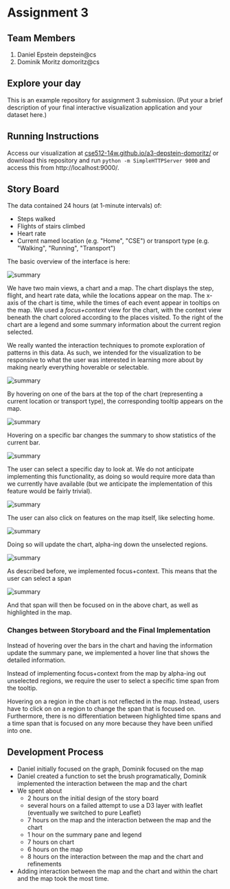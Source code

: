# Assignment 3

## Team Members

1. Daniel Epstein depstein@cs
2. Dominik Moritz domoritz@cs

## Explore your day

This is an example repository for assignment 3 submission.
(Put your a brief description of your final interactive visualization application and your dataset here.)


## Running Instructions

Access our visualization at [cse512-14w.github.io/a3-depstein-domoritz/](http://cse512-14w.github.io/a3-depstein-domoritz/) or download this repository and run `python -m SimpleHTTPServer 9000` and access this from http://localhost:9000/.


## Story Board

The data contained 24 hours (at 1-minute intervals) of:

* Steps walked
* Flights of stairs climbed
* Heart rate
* Current named location (e.g. "Home", "CSE") or transport type (e.g. "Walking", "Running", "Transport")
  
The basic overview of the interface is here:

![summary](https://raw.github.com/CSE512-14W/a3-depstein-domoritz/gh-pages/pictures/summary.jpg)

We have two main views, a chart and a map. The chart displays the step, flight, and heart rate data, while the locations appear on the map. The x-axis of the chart is time, while the times of each event appear in tooltips on the map. We used a *focus+context* view for the chart, with the context view beneath the chart colored according to the places visited. To the right of the chart are a legend and some summary information about the current region selected.

We really wanted the interaction techniques to promote exploration of patterns in this data. As such, we intended for the visualization to be responsive to what the user was interested in learning more about by making nearly everything hoverable or selectable.

![summary](https://raw.github.com/CSE512-14W/a3-depstein-domoritz/gh-pages/pictures/home_hovered.jpg)

By hovering on one of the bars at the top of the chart (representing a current location or transport type), the corresponding tooltip appears on the map.

![summary](https://raw.github.com/CSE512-14W/a3-depstein-domoritz/gh-pages/pictures/hover_bar.jpg)

Hovering on a specific bar changes the summary to show statistics of the current bar.

![summary](https://raw.github.com/CSE512-14W/a3-depstein-domoritz/gh-pages/pictures/select_day.jpg)

The user can select a specific day to look at. We do not anticipate implementing this functionality, as doing so would require more data than we currently have available (but we anticipate the implementation of this feature would be fairly trivial).

![summary](https://raw.github.com/CSE512-14W/a3-depstein-domoritz/gh-pages/pictures/select_home.jpg)

The user can also click on features on the map itself, like selecting home.

![summary](https://raw.github.com/CSE512-14W/a3-depstein-domoritz/gh-pages/pictures/home_selected.jpg)

Doing so will update the chart, alpha-ing down the unselected regions.

![summary](https://raw.github.com/CSE512-14W/a3-depstein-domoritz/gh-pages/pictures/select_span.jpg)

As described before, we implemented focus+context. This means that the user can select a span

![summary](https://raw.github.com/CSE512-14W/a3-depstein-domoritz/gh-pages/pictures/span_selected.jpg)

And that span will then be focused on in the above chart, as well as highlighted in the map.

### Changes between Storyboard and the Final Implementation

Instead of hovering over the bars in the chart and having the information update the summary pane, we implemented a hover line that shows the detailed information.

Instead of implementing focus+context from the map by alpha-ing out unselected regions, we require the user to select a specific time span from the tooltip.

Hovering on a region in the chart is not reflected in the map. Instead, users have to click on on a region to change the span that is focused on. Furthermore, there is no differentiation between highlighted time spans and a time span that is focused on any more because they have been unified into one. 


## Development Process

* Daniel initially focused on the graph, Dominik focused on the map
* Daniel created a function to set the brush programatically, Dominik implemented the interaction between the map and the chart
* We spent about
  * 2 hours on the initial design of the story board
  * several hours on a failed attempt to use a D3 layer with leaflet (eventually we switched to pure Leaflet)
  * 7 hours on the map and the interaction between the map and the chart
  * 1 hour on the summary pane and legend
  * 7 hours on chart
  * 6 hours on the map
  * 8 hours on the interaction between the map and the chart and refinements
* Adding interaction between the map and the chart and within the chart and the map took the most time.
